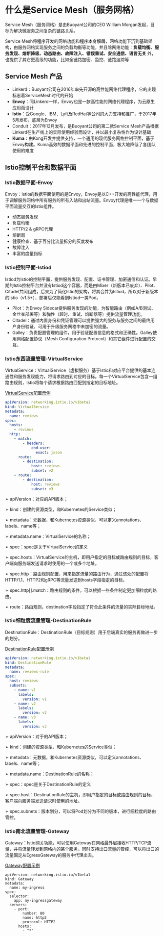 # 什么是Service Mesh（服务网格）

Service Mesh（服务网格）是由Buoyant公司的CEO William Morgan发起，目标为解决微服务之间复杂的链路关系。

Service Mesh将程序开发的网络功能和程序本身解耦，网络功能下沉到基础架构，由服务网格实现服务之间的负载均衡等功能，并且除网络功能：**负载均衡、服务发现、熔断降级、动态路由、故障注入、错误重试、安全通信、语言无关** 外，也提供了其它更高级的功能，比如全链路加密、监控、链路追踪等

## Service Mesh 产品

- Linkerd：Buoyant公司在2016年率先开源的高性能网络代理程序，它的出现标志着ServiceMesh时代的开始
- **Envoy**：同Linkerd一样，Envoy也是一款高性能的网络代理程序，为云原生应用而设计
- **Istio**：受Google、IBM、Lyft及RedHat等公司的大力支持和推广，于2017年5月发布，底层为Envoy
- Conduit：2017年12月发布，是Buoyant公司的第二款Service Mesh产品根据Linkerd在生产线上的实际使用经验而设计，并以最小复杂性作为设计基础
- **Kuma**：由Kong开发并提供支持，一个通用的现代服务网格控制平面，基于Envoy构建。Kuma高效的数据平面和先进的控制平面，极大地降低了各团队使用的难度



## Istio控制平台和数据平面

### Istio数据平面-Envoy

Envoy：Istio的数据平面使用的是Envoy，Envoy是以C++开发的高性能代理，用于调解服务网格中所有服务的所有入站和出站流量。Envoy代理是唯一一个与数据平面流量交互的Istio组件。

- 动态服务发现
- 负载均衡
- HTTP/2 & gRPC代理
- 熔断器
- 健康检查、基于百分比流量拆分的灰度发布
- 故障注入
- 丰富的度量指标

### Istio控制平面-Istiod

Istiod为Istio的控制平面，提供服务发现、配置、证书管理、加密通信和认证。早期的Istio控制平台并没有Istiod这个容器，而是由Mixer（新版本已废弃）、Pilot、 Citadel共同组成，后来为了简化Istio的架构，将其合并为Istiod，所以对于新版本的Istio（v1.5+），部署后仅能看到Istiod一类Pod。

- Pilot：为Envoy Sidecar提供服务发现的功能，为智能路由（例如A/B测试、金丝雀部署等）和弹性（超时、重试、熔断器等）提供流量管理功能。
- Citadel：通过内置身份和凭证管理可以提供强大的服务与服务之间的最终用户身份验证，可用于升级服务网格中未加密的流量。
- Galley：负责配置管理的组件，用于验证配置信息的格式和正确性。Galley使用网格配置协议（Mesh Configuration Protocol）和其它组件进行配置的交互。

### Istio东西流量管理-VirtualService

VirtualService：VirtualService（虚拟服务）基于Istio和对应平台提供的基本连通性和服务发现能力，将请求路由到对应的目标。每一个VirtualService包含一组路由规则，Istio将每个请求根据路由匹配到指定的目标地址。

[VirtualService配置示例](https://istio.io/latest/docs/concepts/traffic-management/#virtual-service-example)

```yaml
apiVersion: networking.istio.io/v1beta1
kind: VirtualService
metadata:
  name: reviews
spec:
  hosts:
    - reviews
  http:
    - match:
        - headers:
            end-user:
              exact: jason
      route:
        - destination:
            host: reviews
            subset: v2
    - route:
        - destination:
            host: reviews
            subset: v3
```

➢ apiVersion：对应的API版本；

➢ kind：创建的资源类型，和Kubernetes的Service类似；

➢ metadata：元数据，和Kubernetes资源类似，可以定义annotations、labels、name等；

➢ metadata.name：VirtualService的名称；

➢ spec：spec是关于VirtualService的定义

➢ spec.hosts：VirtualService的主机，即用户指定的目标或路由规则的目标，客户端向服务端发送请求时使用的一个或多个地址。

➢ spec.http：路由规则配置，用来指定流量的路由行为，通过该处的配置将HTTP/1.1、HTTP2和gRPC等流量发送到hosts字段指定的目标。

➢ spec.http[].match：路由规则的条件，可以根据一些条件制定更加细粒度的路由。

➢ route：路由规则，destination字段指定了符合此条件的流量的实际目标地址。

### Istio细粒度流量管理-DestinationRule

DestinationRule：DestinationRule（目标规则）用于后端真实的服务再做进一步
的划分。

[DestinationRule配置示例](https://istio.io/latest/docs/concepts/traffic-management/#destination-rule-example)

```yaml
apiVersion: networking.istio.io/v1beta1
kind: DestinationRule
metadata:
  name: reviews-rule
spec:
  host: reviews
  subsets:
    - name: v1
      labels:
        version: v1
    - name: v2
      labels:
        version: v2
    - name: v3
      labels:
        version: v3
```

➢ apiVersion：对于的API版本；

➢ kind：创建的资源类型，和Kubernetes的Service类似；

➢ metadata：元数据，和Kubernetes资源类似，可以定义annotations、labels、name等；

➢ metadata.name：DestinationRule的名称；

➢ spec：spec是关于DestinationRule的定义

➢ spec.host：DestinationRule的主机，即用户指定的目标或路由规则的目标，客户端向服务端发送请求时使用的地址。

➢ spec.subnets：版本划分，可以将Pod划分为不同的版本，进行细粒度的路由管控。

### Istio南北流量管理-Gateway

Gateway：Istio网关功能，可以使用Gateway在网格最外层接收HTTP/TCP流量，并将流量转发到网格内的某个服务。同时支持出口流量的管控，可以将出口的流量固定从EgressGateway的服务中代理出去。

[Gateway配置示例](https://istio.io/latest/docs/reference/config/networking/gateway/#Server)

```
apiVersion: networking.istio.io/v1beta1
kind: Gateway
metadata:
  name: my-ingress
spec:
  selector:
    app: my-ingressgateway
  servers:
    - port:
        number: 80
        name: http2
        protocol: HTTP2
      hosts:
        - "*"
```

